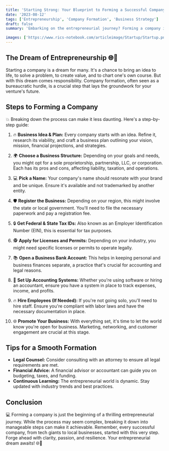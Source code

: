 ```yaml
---
title: 'Starting Strong: Your Blueprint to Forming a Successful Company 🌐🚀'
date: '2023-08-12'
tags: ['Entrepreneurship', 'Company Formation', 'Business Strategy']
draft: false
summary: 'Embarking on the entrepreneurial journey? Forming a company is the first significant step. Dive into this guide to understand the nuances of company formation and ensure a robust foundation for your business.'

images: ['https://www.rics-notebook.com/articleimage/Startup/Startup.png']
---
```


## The Dream of Entrepreneurship 🌐🚀

Starting a company is a dream for many. It's a chance to bring an idea to life, to solve a problem, to create value, and to chart one's own course. But with this dream comes responsibility. Company formation, often seen as a bureaucratic hurdle, is a crucial step that lays the groundwork for your venture's future.

## Steps to Forming a Company

💥 Breaking down the process can make it less daunting. Here's a step-by-step guide:

1. 🔥 **Business Idea & Plan:** Every company starts with an idea. Refine it, research its viability, and craft a business plan outlining your vision, mission, financial projections, and strategies.

2. 🌍 **Choose a Business Structure:** Depending on your goals and needs, you might opt for a sole proprietorship, partnership, LLC, or corporation. Each has its pros and cons, affecting liability, taxation, and operations.

3. 💻 **Pick a Name:** Your company's name should resonate with your brand and be unique. Ensure it's available and not trademarked by another entity.

4. 🛡️ **Register the Business:** Depending on your region, this might involve the state or local government. You'll need to file the necessary paperwork and pay a registration fee.

5. 🔒 **Get Federal & State Tax IDs:** Also known as an Employer Identification Number (EIN), this is essential for tax purposes.

6. 🕵️ **Apply for Licenses and Permits:** Depending on your industry, you might need specific licenses or permits to operate legally.

7. 📚 **Open a Business Bank Account:** This helps in keeping personal and business finances separate, a practice that's crucial for accounting and legal reasons.

8. 🔄 **Set Up Accounting Systems:** Whether you're using software or hiring an accountant, ensure you have a system in place to track expenses, income, and profits.

9. 🔥 **Hire Employees (If Needed):** If you're not going solo, you'll need to hire staff. Ensure you're compliant with labor laws and have the necessary documentation in place.

10. 🌐 **Promote Your Business:** With everything set, it's time to let the world know you're open for business. Marketing, networking, and customer engagement are crucial at this stage.

## Tips for a Smooth Formation

- **Legal Counsel:** Consider consulting with an attorney to ensure all legal requirements are met.
- **Financial Advice:** A financial advisor or accountant can guide you on budgeting, taxes, and funding.
- **Continuous Learning:** The entrepreneurial world is dynamic. Stay updated with industry trends and best practices.

## Conclusion

💻 Forming a company is just the beginning of a thrilling entrepreneurial journey. While the process may seem complex, breaking it down into manageable steps can make it achievable. Remember, every successful company, from tech giants to local businesses, started with this very step. Forge ahead with clarity, passion, and resilience. Your entrepreneurial dream awaits! 🌐🚀
